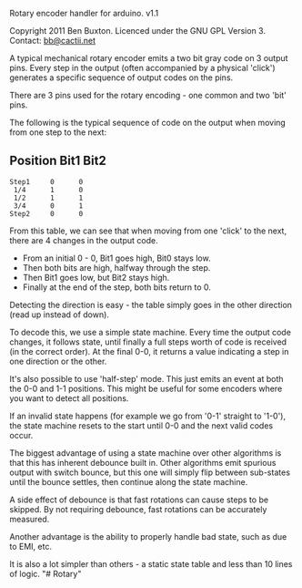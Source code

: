Rotary encoder handler for arduino. v1.1

Copyright 2011 Ben Buxton. Licenced under the GNU GPL Version 3.
Contact: bb@cactii.net

A typical mechanical rotary encoder emits a two bit gray code
on 3 output pins. Every step in the output (often accompanied
by a physical 'click') generates a specific sequence of output
codes on the pins.

There are 3 pins used for the rotary encoding - one common and
two 'bit' pins.

The following is the typical sequence of code on the output when
moving from one step to the next:

  Position   Bit1   Bit2
  ----------------------
    Step1     0      0
     1/4      1      0
     1/2      1      1
     3/4      0      1
    Step2     0      0

From this table, we can see that when moving from one 'click' to
the next, there are 4 changes in the output code.

- From an initial 0 - 0, Bit1 goes high, Bit0 stays low.
- Then both bits are high, halfway through the step.
- Then Bit1 goes low, but Bit2 stays high.
- Finally at the end of the step, both bits return to 0.

Detecting the direction is easy - the table simply goes in the other
direction (read up instead of down).

To decode this, we use a simple state machine. Every time the output
code changes, it follows state, until finally a full steps worth of
code is received (in the correct order). At the final 0-0, it returns
a value indicating a step in one direction or the other.

It's also possible to use 'half-step' mode. This just emits an event
at both the 0-0 and 1-1 positions. This might be useful for some
encoders where you want to detect all positions.

If an invalid state happens (for example we go from '0-1' straight
to '1-0'), the state machine resets to the start until 0-0 and the
next valid codes occur.

The biggest advantage of using a state machine over other algorithms
is that this has inherent debounce built in. Other algorithms emit spurious
output with switch bounce, but this one will simply flip between
sub-states until the bounce settles, then continue along the state
machine.

A side effect of debounce is that fast rotations can cause steps to
be skipped. By not requiring debounce, fast rotations can be accurately
measured.

Another advantage is the ability to properly handle bad state, such
as due to EMI, etc.

It is also a lot simpler than others - a static state table and less
than 10 lines of logic.
"# Rotary" 
